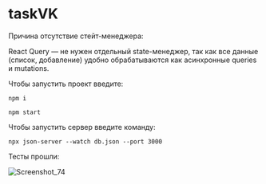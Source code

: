 # taskVK
Причина отсутствие стейт-менеджера:

React Query — не нужен отдельный state-менеджер, так как все данные (список, добавление) удобно обрабатываются как асинхронные queries и mutations.

Чтобы запустить проект введите:

`
npm i
`

`
npm start
`

Чтобы запустить сервер введите команду:

`
npx json-server --watch db.json --port 3000
`


Тесты прошли:

![Screenshot_74](https://github.com/user-attachments/assets/82647c5a-884f-423c-8768-ce7254117ac9)
